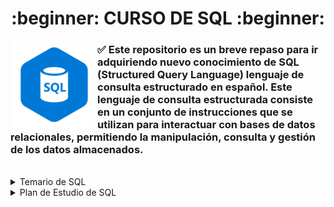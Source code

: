 <div align="center">
  <h1> :beginner: CURSO DE SQL :beginner: </h1>
</div>

<img src="https://github.com/judali05/SQL/blob/main/SQL.png" width="135" height="135" style="margin: 2px;"  align="left">

### :white_check_mark: Este repositorio es un breve repaso para ir adquiriendo nuevo conocimiento de SQL (Structured Query Language) lenguaje de consulta estructurado en español. Este lenguaje de consulta estructurada consiste en un conjunto de instrucciones que se utilizan para interactuar con bases de datos relacionales, permitiendo la manipulación, consulta y gestión de los datos almacenados.

<br>
<details>
  <summary>
    Temario de SQL
  </summary>


## Nivel Básico (80% del resultado)

### Conceptos Fundamentales de SQL:
- Introducción a SQL y su importancia en la gestión de bases de datos relacionales.
- Estructura básica de una consulta SQL (SELECT, FROM, WHERE, etc.).

### Consulta de Datos:
- Uso de la sentencia SELECT para recuperar datos de una tabla.
- Cláusulas WHERE, ORDER BY, y LIMIT para filtrar y ordenar resultados.

### Manipulación de Datos:
- Inserción, actualización y eliminación de datos en una tabla.
- Sentencias INSERT, UPDATE y DELETE.

### Joins:
- Comprender los diferentes tipos de JOIN (INNER JOIN, LEFT JOIN, RIGHT JOIN, etc.).
- Práctica combinando datos de múltiples tablas.

## Nivel Intermedio (20% restante para refinar y profundizar)

### Subconsultas:
- Utilizar subconsultas para realizar consultas más complejas y eficientes.
- Práctica de escritura de subconsultas en diferentes contextos.

### Índices y Optimización:
- Concepto de índices y su importancia en el rendimiento de consultas.
- Diseño y utilización de índices para mejorar el rendimiento.

### Transacciones y Control de la Concurrencia:
- Importancia de las transacciones en la integridad de los datos.
- Control de la concurrencia en entornos multiusuario utilizando bloqueos y transacciones.

### Funciones y Procedimientos Almacenados:
- Creación y utilización de funciones y procedimientos almacenados para modularizar y reutilizar código SQL.
- Ejecución de funciones y procedimientos almacenados.

***

</details>

<details>
  <summary>
    Plan de Estudio de SQL
  </summary>

## Semana 1-2: Nivel Básico

### Día 1-10:
- **2 horas diarias:** Conceptos Fundamentales de SQL y Consulta de Datos.

## Semana 3: Nivel Básico (Continuación) y Revisión

### Día 11-15:
- **2 horas diarias:** Manipulación de Datos y Joins.
### Día 16-17:
- **4 horas para revisión:** Repasar los conceptos básicos y resolver ejercicios de práctica.

## Semana 4: Nivel Intermedio

### Día 18-25:
- **2 horas diarias:** Subconsultas, Índices y Optimización.

## Semana 5: Nivel Intermedio (Continuación), Pruebas y Revisión Final

### Día 26-30:
- **2 horas diarias:** Transacciones y Control de la Concurrencia, Funciones y Procedimientos Almacenados.
### Día 31-32:
- **4 horas para pruebas y revisión final:** Realizar pruebas de conocimiento sobre los temas cubiertos y repasar cualquier área que necesite más atención.

***

</details>
